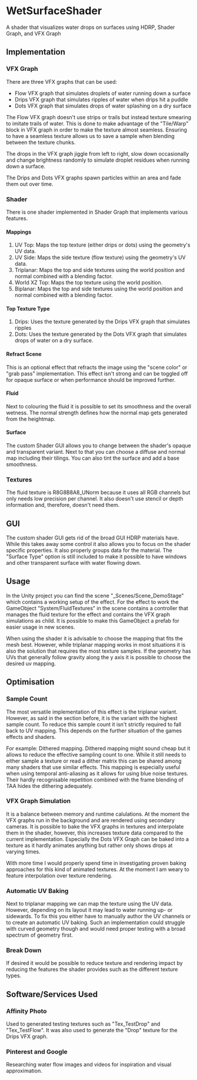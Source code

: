# WetSurfaceShader
 A shader that visualizes water drops on surfaces using HDRP, Shader Graph, and VFX Graph

## Implementation

### VFX Graph
There are three VFX graphs that can be used:
- Flow VFX graph that simulates droplets of water running down a surface
- Drips VFX graph that simulates ripples of water when drips hit a puddle
- Dots VFX graph that simulates drops of water splashing on a dry surface

The Flow VFX graph doesn't use strips or trails but instead texture smearing to imitate trails of water. This is done to make advantage of the "Tile/Warp" block in VFX graph in order to make the texture almost seamless.
Ensuring to have a seamless texture allows us to save a sample when blending between the texture chunks.

The drops in the VFX graph jiggle from left to right, slow down occasionally and change brightness randomly to simulate droplet residues when running down a surface.

The Drips and Dots VFX graphs spawn particles within an area and fade them out over time.

### Shader
There is one shader implemented in Shader Graph that implements various features.

#### Mappings
1. UV Top:
	Maps the top texture (either drips or dots) using the geometry's UV data.
2. UV Side:
	Maps the side texture (flow texture) using the geometry's UV data.
3. Triplanar:
	Maps the top and side textures using the world position and normal combined with a blending factor.
4. World XZ Top:
	Maps the top texture using the world position.
5. Biplanar:
	Maps the top and side textures using the world position and normal combined with a blending factor.
	
#### Top Texture Type
1. Drips:
	Uses the texture generated by the Drips VFX graph that simulates ripples
2. Dots:
	Uses the texture generated by the Dots VFX graph that simulates drops of water on a dry surface.
	
#### Refract Scene
This is an optional effect that refracts the image using the "scene color" or "grab pass" implementation.
This effect isn't strong and can be toggled off for opaque surface or when performance should be improved further.

#### Fluid
Next to colouring the fluid it is possible to set its smoothness and the overall wetness.
The normal strength defines how the normal map gets generated from the heightmap.

#### Surface
The custom Shader GUI allows you to change between the shader's opaque and transparent variant.
Next to that you can choose a diffuse and normal map including their tilings.
You can also tint the surface and add a base smoothness.

### Textures
The fluid texture is R8G8B8A8_UNorm because it uses all RGB channels but only needs low precision per channel.
It also doesn't use stencil or depth information and, therefore, doesn't need them.

## GUI
The custom shader GUI gets rid of the broad GUI HDRP materials have. While this takes away some control it also allows you to focus on the shader specific properties.
It also properly groups data for the material.
The "Surface Type" option is still included to make it possible to have windows and other transparent surface with water flowing down.

## Usage
In the Unity project you can find the scene "_Scenes/Scene_DemoStage" which contains a working setup of the effect.
For the effect to work the GameObject "System/FluidTextures" in the scene contains a controller that manages the fluid texture for the effect and contains the VFX graph simulations as child.
It is possible to make this GameObject a prefab for easier usage in new scenes.

When using the shader it is advisable to choose the mapping that fits the mesh best.
However, while triplanar mapping works in most situations it is also the solution that requires the most texture samples.
If the geometry has UVs that generally follow gravity along the y axis it is possible to choose the desired uv mapping.

## Optimisation

### Sample Count
The most versatile implementation of this effect is the triplanar variant.
However, as said in the section before, it is the variant with the highest sample count.
To reduce this sample count it isn't strictly required to fall back to UV mapping. This depends on the further situation of the games effects and shaders.

For example: Dithered mapping.
Dithered mapping might sound cheap but it allows to reduce the effective sampling count to one. While it still needs to either sample a texture or read a dither matrix this can be shared among many shaders that use similar effects.
This mapping is especially useful when using temporal anti-aliasing as it allows for using blue noise textures. Their hardly recognisable repetition combined with the frame blending of TAA hides the dithering adequately.

### VFX Graph Simulation
It is a balance between memory and runtime calulations. At the moment the VFX graphs run in the background and are rendered using secondary cameras. It is possible to bake the VFX graphs in textures and interpolate them in the shader, however, this increases texture data compared to the current implementation.
Especially the Dots VFX Graph can be baked into a texture as it hardly animates anything but rather only shows drops at varying times.

With more time I would properly spend time in investigating proven baking approaches for this kind of animated textures. At the moment I am weary to feature interpolation over texture rendering.

### Automatic UV Baking
Next to triplanar mapping we can map the texture using the UV data. However, depending on its layout it may lead to water running up- or sidewards. To fix this you either have to manually author the UV channels or to create an automatic UV baking.
Such an implementation could struggle with curved geometry though and would need proper testing with a broad spectrum of geometry first.

### Break Down
If desired it would be possible to reduce texture and rendering impact by reducing the features the shader provides such as the different texture types.

## Software/Services Used

### Affinity Photo
Used to generated testing textures such as "Tex_TestDrop" and "Tex_TestFlow".
It was also used to generate the "Drop" texture for the Drips VFX graph.

### Pinterest and Google
Researching water flow images and videos for inspiration and visual approximation.
